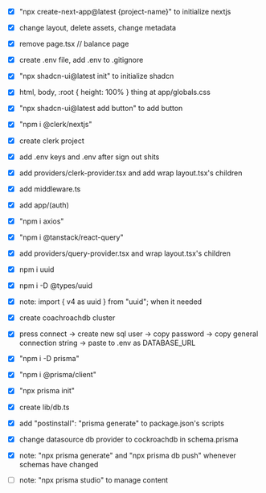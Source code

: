 - [x] "npx create-next-app@latest {project-name}" to initialize nextjs
- [x] change layout, delete assets, change metadata
- [x] remove page.tsx // balance page
- [x] create .env file, add .env to .gitignore

- [x] "npx shadcn-ui@latest init" to initialize shadcn
- [x] html, body, :root { height: 100% } thing at app/globals.css
- [x] "npx shadcn-ui@latest add button" to add button

- [x] "npm i @clerk/nextjs"
- [x] create clerk project
- [x] add .env keys and .env after sign out shits
- [x] add providers/clerk-provider.tsx and add wrap layout.tsx's children
- [x] add middleware.ts
- [x] add app/(auth)

- [x] "npm i axios"
- [x] "npm i @tanstack/react-query"
- [x] add providers/query-provider.tsx and wrap layout.tsx's children

- [x] npm i uuid
- [x] npm i -D @types/uuid
- [x] note: import { v4 as uuid } from "uuid"; when it needed

- [x] create coachroachdb cluster
- [x] press connect -> create new sql user -> copy password -> copy general connection string -> paste to .env as DATABASE_URL
- [x] "npm i -D prisma"
- [x] "npm i @prisma/client"
- [x] "npx prisma init"
- [x] create lib/db.ts
- [x] add "postinstall": "prisma generate" to package.json's scripts
- [x] change datasource db provider to cockroachdb in schema.prisma
- [x] note: "npx prisma generate" and "npx prisma db push" whenever schemas have changed
- [ ] note: "npx prisma studio" to manage content
